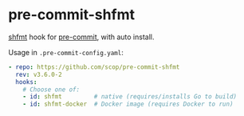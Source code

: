 # pre-commit-shfmt

[shfmt](https://github.com/mvdan/sh#shfmt) hook for
[pre-commit](https://pre-commit.com), with auto install.

Usage in `.pre-commit-config.yaml`:

```yaml
- repo: https://github.com/scop/pre-commit-shfmt
  rev: v3.6.0-2
  hooks:
    # Choose one of:
    - id: shfmt         # native (requires/installs Go to build)
    - id: shfmt-docker  # Docker image (requires Docker to run)
```
